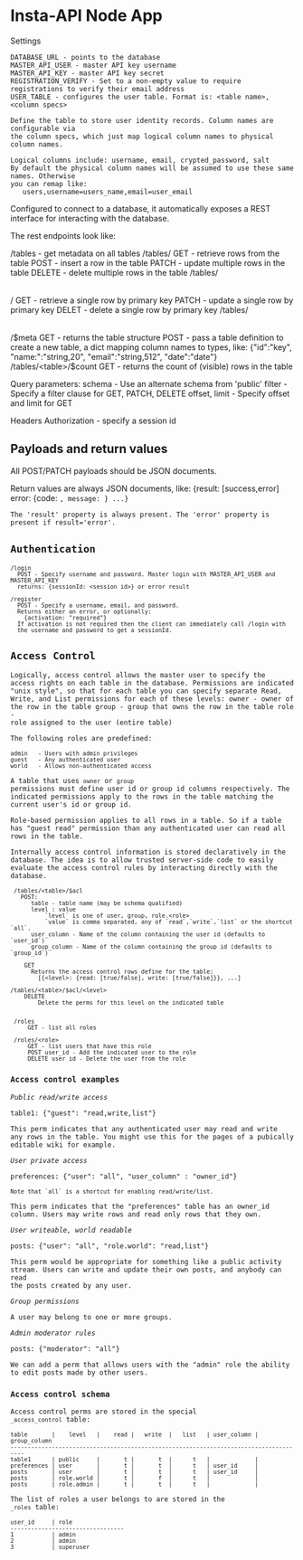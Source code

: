 # Insta-API Node App

Settings
 
    DATABASE_URL - points to the database
    MASTER_API_USER - master API key username
    MASTER_API_KEY - master API key secret
    REGISTRATION_VERIFY - Set to a non-empty value to require registrations to verify their email address
    USER_TABLE - configures the user table. Format is: <table name>,<column specs>

    Define the table to store user identity records. Column names are configurable via
    the column specs, which just map logical column names to physical column names.

    Logical columns include: username, email, crypted_password, salt
    By default the physical column names will be assumed to use these same names. Otherwise
    you can remap like:
       users,username=users_name,email=user_email



Configured to connect to a database, it automatically exposes a REST interface for interacting with the
database.

The rest endpoints look like:

   /tables - get metadata on all tables
   /tables/<table>
      GET - retrieve rows from the table
      POST - insert a row in the table
      PATCH - update multiple rows in the table
      DELETE - delete multiple rows in the table
   /tables/<table>/<row pk>
      GET - retrieve a single row by primary key
      PATCH - update a single row by primary key
      DELET - delete a single row by primary key
   /tables/<table>/$meta
      GET - returns the table structure
      POST - pass a table definition to create a new table, a dict mapping column names to types, like:
            {"id":"key", "name:":"string,20", "email":"string,512", "date":"date"}
  /tables/<table>/$count
      GET - returns the count of (visible) rows in the table

  Query parameters:
      schema - Use an alternate schema from 'public'
      filter - Specify a filter clause for GET, PATCH, DELETE
      offset, limit - Specify offset and limit for GET

  Headers
      Authorization - specify a session id

## Payloads and return values

All POST/PATCH payloads should be JSON documents.

Return values are always JSON documents, like:
     {result: [success,error]
      error: {code: <code>, message: <message>}
     ...}

The 'result' property is always present. The 'error' property is present if result='error'.


## Authentication

    /login
      POST - Specify username and password. Master login with MASTER_API_USER and MASTER_API_KEY
      returns: {sessionId: <session id>} or error result
  
    /register
      POST - Specify a username, email, and password.
      Returns either an error, or optionally:
        {activation: "required"}
      If activation is not required then the client can immediately call /login with
      the username and password to get a sessionId.

## Access Control

Logically, access control allows the master user to specify the access rights on each
table in the database. Permissions are indicated "unix style", so that for each
table you can specify separate Read, Write, and List permissions for each of 
these levels:
    owner   - owner of the row in the table
    group   - group that owns the row in the table
    role    - role assigned to the user (entire table)

The following roles are predefined:

    admin   - Users with admin privileges
    guest   - Any authenticated user
    world   - Allows non-authenticated access

A table that uses `owner` or `group` permissions must define user id or group id
columns respectively. The indicated permissions apply to the rows in the table
matching the current user's id or group id.

Role-based permission applies to all rows in a table. So if a table has "guest read"
permission than any authenticated user can read all rows in the table.

Internally access control information is stored declaratively in the database. The idea is to 
allow trusted server-side code to easily evaluate the access control rules by interacting
directly with the database.

     /tables/<table>/$acl
       POST:
          table - table name (may be schema qualified)
          level : value
              `level` is one of user, group, role.<role>
              `value` is comma separated, any of `read`,`write`,`list` or the shortcut `all`.
          user_column - Name of the column containing the user id (defaults to `user_id`)
          group_column - Name of the column containing the group id (defaults to `group_id`)

        GET
          Returns the access control rows define for the table:
            [{<level>: {read: [true/false], write: [true/false]}}, ...]

    /tables/<table>/$acl/<level>
        DELETE
            Delete the perms for this level on the indicated table


     /roles 
         GET - list all roles

     /roles/<role>
         GET - list users that have this role
         POST user_id - Add the indicated user to the role
         DELETE user_id - Delete the user from the role


### Access control examples

*Public read/write access*

table1: {"guest": "read,write,list"}

This perm indicates that any authenticated user may read and write any rows in the table.
You might use this for the pages of a pubically editable wiki for example.

*User private access*

preferences: {"user": "all", "user_column" : "owner_id"}

    Note that `all` is a shortcut for enabling read/write/list.

This perm indicates that the "preferences" table has an owner_id column. Users may
write rows and read only rows that they own.

*User writeable, world readable*

posts: {"user": "all", "role.world": "read,list"}

This perm would be appropriate for something like a public activity stream. Users
can write and update their own posts, and anybody can read the posts created by
any user.

*Group permissions*

A user may belong to one or more groups. 

*Admin moderator rules*

posts: {"moderator": "all"}

We can add a perm that allows users with the "admin" role the ability to edit
posts made by other users.

### Access control schema

Access control perms are stored in the special `_access_control` table:

    table       |    level   |    read |   write  |   list   | user_column | group_column
    --------------------------------------------------------------------------------------
    table1      | public     |       t |       t  |      t   |             |
    preferences | user       |       t |       t  |      t   | user_id     | 
    posts       | user       |       t |       t  |      t   | user_id     |
    posts       | role.world |       t |       f  |      t   |             |
    posts       | role.admin |       t |       t  |      t   |             |


The list of roles a user belongs to are stored in the `_roles` table:

    user_id     | role   
    ---------------------------------
    1           | admin
    2           | admin 
    3           | superuser

